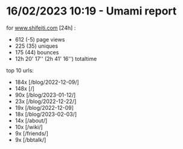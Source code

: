 # 16/02/2023 10:19 - Umami report
for www.shifeiti.com [24h] :

 - 612 (-5) page views
 - 225 (35) uniques
 - 175 (44) bounces
 - 12h 20' 17'' (2h 41' 16'') totaltime


top 10 urls:
 - 184x [/blog/2022-12-09/]
 - 148x [/]
 - 90x [/blog/2023-01-12/]
 - 23x [/blog/2022-12-22/]
 - 19x [/blog/2022-12-09]
 - 18x [/blog/2023-02-03/]
 - 14x [/about/]
 - 10x [/wiki/]
 - 9x [/friends/]
 - 9x [/bbtalk/]



